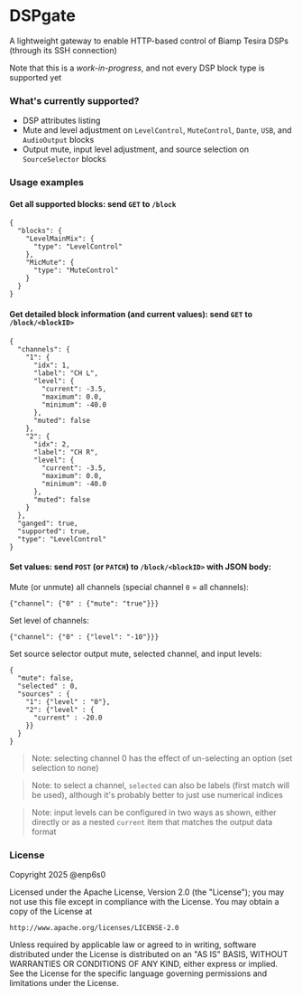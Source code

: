 # DSPgate

A lightweight gateway to enable HTTP-based control of Biamp Tesira DSPs (through its SSH connection)

Note that this is a *work-in-progress*, and not every DSP block type is supported yet

### What's currently supported?

* DSP attributes listing
* Mute and level adjustment on `LevelControl`, `MuteControl`, `Dante`, `USB`, and `AudioOutput` blocks
* Output mute, input level adjustment, and source selection on `SourceSelector` blocks

### Usage examples

#### Get all supported blocks: send `GET` to `/block`

```
{
  "blocks": {
    "LevelMainMix": {
      "type": "LevelControl"
    },
    "MicMute": {
      "type": "MuteControl"
    }
  }
}
```

#### Get detailed block information (and current values): send `GET` to `/block/<blockID>`

```
{
  "channels": {
    "1": {
      "idx": 1, 
      "label": "CH L", 
      "level": {
        "current": -3.5, 
        "maximum": 0.0, 
        "minimum": -40.0
      }, 
      "muted": false
    }, 
    "2": {
      "idx": 2, 
      "label": "CH R", 
      "level": {
        "current": -3.5, 
        "maximum": 0.0, 
        "minimum": -40.0
      }, 
      "muted": false
    }
  }, 
  "ganged": true, 
  "supported": true, 
  "type": "LevelControl"
}
```

#### Set values: send `POST` (or `PATCH`) to `/block/<blockID>` with JSON body:

Mute (or unmute) all channels (special channel `0` = all channels):
```
{"channel": {"0" : {"mute": "true"}}}
```

Set level of channels:
```
{"channel": {"0" : {"level": "-10"}}}
```

Set source selector output mute, selected channel, and input levels:
```
{
  "mute": false, 
  "selected" : 0, 
  "sources" : {
    "1": {"level" : "0"},
    "2": {"level" : {
      "current" : -20.0
    }}
  }
}
```

> Note: selecting channel 0 has the effect of un-selecting an option (set selection to none)

> Note: to select a channel, `selected` can also be labels (first match will be used), although it's probably better to just use numerical indices

> Note: input levels can be configured in two ways as shown, either directly or as a nested `current` item that matches the output data format

### License
Copyright 2025 @enp6s0

Licensed under the Apache License, Version 2.0 (the "License");
you may not use this file except in compliance with the License.
You may obtain a copy of the License at

    http://www.apache.org/licenses/LICENSE-2.0

Unless required by applicable law or agreed to in writing, software
distributed under the License is distributed on an "AS IS" BASIS,
WITHOUT WARRANTIES OR CONDITIONS OF ANY KIND, either express or implied.
See the License for the specific language governing permissions and
limitations under the License.